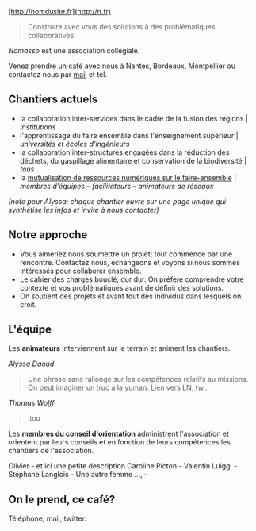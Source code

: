 [http://nomdusite.fr](http://n.fr) 

> Construire avec vous des solutions à des problématiques collaboratives.

*Nomasso* est une association collégiale.

Venez prendre un café avec nous à Nantes, Bordeaux, Montpellier ou contactez nous par [mail](mailto:daoud.alyssa@gmail.com) et tel. 

## Chantiers actuels

* la collaboration inter-services dans le cadre de la fusion des régions | *institutions*
* l'apprentissage du faire ensemble dans l'enseignement supérieur | *universités et écoles d'ingénieurs*
* la collaboration inter-structures engagées dans la réduction des déchets, du gaspillage alimentaire et conservation de la biodiversité | *tous*
* la [mutualisation de ressources numériques sur le faire-ensemble](http://dev.multibao.org) | *membres d'équipes – facilitateurs – animateurs de réseaux*

*(note pour Alyssa: chaque chantier ouvre sur une page unique qui synthétise les infos et invite à nous contacter)*

## Notre approche

* Vous aimeriez nous soumettre un projet; tout commence par une rencontre. Contactez nous, échangeons et voyons si nous sommes intéressés pour collaborer ensemble. 
* Le cahier des charges bouclé, dur dur. On préfère comprendre votre contexte et vos problématiques avant de définir des solutions. 
* On soutient des projets et avant tout des individus dans lesquels on croit. 

## L'équipe

Les **animateurs** interviennent sur le terrain et animent les chantiers. 

*Alyssa Daoud*

> Une phrase sans rallonge sur les compétences relatifs au missions. On peut imaginer un truc à la yuman. Lien vers LN, tw...

*Thomas Wolff*

> itou

Les **membres du conseil d'orientation** administrent l'association et orientent par leurs conseils et en fonction de leurs compétences les chantiers de l'association. 

Olivier - et ici une petite description
Caroline Picton - 
Valentin Luiggi - 
Stéphane Langlois - 
Une autre femme …,  -

## On le prend, ce café? 

Téléphone, mail, twitter. 
